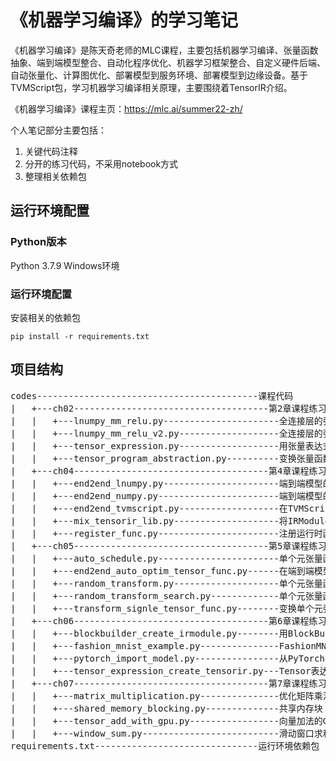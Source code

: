 # 《机器学习编译》的学习笔记

《机器学习编译》是陈天奇老师的MLC课程，主要包括机器学习编译、张量函数抽象、端到端模型整合、自动化程序优化、机器学习框架整合、自定义硬件后端、自动张量化、计算图优化、部署模型到服务环境、部署模型到边缘设备。基于TVMScript包，学习机器学习编译相关原理，主要围绕着TensorIR介绍。

《机器学习编译》课程主页：https://mlc.ai/summer22-zh/

个人笔记部分主要包括：
1. 关键代码注释
2. 分开的练习代码，不采用notebook方式
3. 整理相关依赖包

## 运行环境配置
### Python版本
Python 3.7.9 Windows环境

### 运行环境配置
安装相关的依赖包
```shell
pip install -r requirements.txt
```

## 项目结构
<pre>
codes------------------------------------------课程代码
|   +---ch02-------------------------------------第2章课程练习代码
|   |   +---lnumpy_mm_relu.py----------------------全连接层的张量函数
|   |   +---lnumpy_mm_relu_v2.py-------------------全连接层的张量函数V2
|   |   +---tensor_expression.py-------------------用张量表达式生成TensorIR
|   |   +---tensor_program_abstraction.py----------变换张量函数
|   +---ch04-------------------------------------第4章课程练习代码
|   |   +---end2end_lnumpy.py----------------------端到端模型的底层Numpy实现
|   |   +---end2end_numpy.py-----------------------端到端模型的numpy实现
|   |   +---end2end_tvmscript.py-------------------在TVMScript中构建端到端IRModule
|   |   +---mix_tensorir_lib.py--------------------将IRModule和运行时注册的函数混合执行
|   |   +---register_func.py-----------------------注册运行时函数
|   +---ch05-------------------------------------第5章课程练习代码
|   |   +---auto_schedule.py-----------------------单个元张量函数的自动调度
|   |   +---end2end_auto_optim_tensor_func.py------在端到端模型中使用自动搜索和自动调优
|   |   +---random_transform.py--------------------单个元张量函数的随机调度变换
|   |   +---random_transform_search.py-------------单个元张量函数的随机变换搜索
|   |   +---transform_signle_tensor_func.py--------变换单个元张量函数
|   +---ch06-------------------------------------第6章课程练习代码
|   |   +---blockbuilder_create_irmodule.py--------用BlockBuilder创建IRModule
|   |   +---fashion_mnist_example.py---------------FashionMNIST例子
|   |   +---pytorch_import_model.py----------------从PyTorch导入模型转成IRModule
|   |   +---tensor_expression_create_tensorir.py---Tensor表达式创建TensorIR
|   +---ch07-------------------------------------第7章课程练习代码
|   |   +---matrix_multiplication.py---------------优化矩阵乘法
|   |   +---shared_memory_blocking.py--------------共享内存块
|   |   +---tensor_add_with_gpu.py-----------------向量加法的GPU加速
|   |   +---window_sum.py--------------------------滑动窗口求和(Window Sum Example)
requirements.txt-------------------------------运行环境依赖包
</pre>